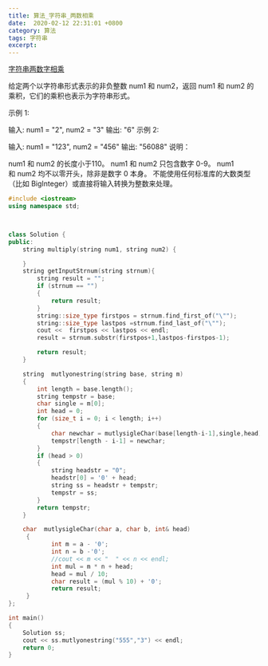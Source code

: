 ```yaml
---
title: 算法_字符串_两数相乘
date:  2020-02-12 22:31:01 +0800
category: 算法
tags: 字符串
excerpt:
---
```




[字符串两数字相乘](https://leetcode-cn.com/problems/multiply-strings/ "两数相乘")


给定两个以字符串形式表示的非负整数 num1 和 num2，返回 num1 和 num2 的乘积，它们的乘积也表示为字符串形式。

示例 1:

输入: num1 = "2", num2 = "3"
输出: "6"
示例 2:

输入: num1 = "123", num2 = "456"
输出: "56088"
说明：

num1 和 num2 的长度小于110。
num1 和 num2 只包含数字 0-9。
num1 和 num2 均不以零开头，除非是数字 0 本身。
不能使用任何标准库的大数类型（比如 BigInteger）或直接将输入转换为整数来处理。


```c++
#include <iostream>
using namespace std;



class Solution {
public:
    string multiply(string num1, string num2) {

    }
    string getInputStrnum(string strnum){
        string result = "";
        if (strnum == "")
        {
            return result;
        }
        string::size_type firstpos = strnum.find_first_of("\"");
        string::size_type lastpos =strnum.find_last_of("\"");
        cout <<  firstpos << lastpos << endl;
        result = strnum.substr(firstpos+1,lastpos-firstpos-1);

        return result;
    }

    string  mutlyonestring(string base, string m)
    {
        int length = base.length();
        string tempstr = base;
        char single = m[0];
        int head = 0;
        for (size_t i = 0; i < length; i++)
        {
            char newchar = mutlysigleChar(base[length-i-1],single,head);
            tempstr[length - i-1] = newchar;
        }
        if (head > 0)
        {
            string headstr = "0";
            headstr[0] = '0' + head;
            string ss = headstr + tempstr;
            tempstr = ss;
        }
        return tempstr;
    }

    char  mutlysigleChar(char a, char b, int& head)
     {
            int m = a - '0';
            int n = b -'0';
            //cout << m << "  " << n << endl;
            int mul = m * n + head;
            head = mul / 10;
            char result = (mul % 10) + '0';
            return result;
     }
};

int main()
{
    Solution ss;
    cout << ss.mutlyonestring("555","3") << endl;
    return 0;
}

```
